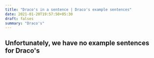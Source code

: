 ```yaml
---
title: "Draco's in a sentence | Draco's example sentences"
date: 2021-01-20T19:57:50+05:30
draft: falses
summary: "Draco's"
---
```

## Unfortunately, we have no example sentences for Draco's                 
